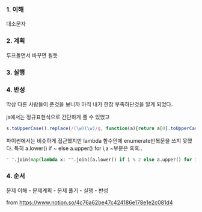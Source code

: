 ### 1. 이해

대소문자

### 2. 계획

루프돌면서 바꾸면 될듯

### 3. 실행

### 4. 반성

막상 다른 사람들이 푼것을 보니까 아직 내가 한참 부족하단것을 알게 되었다.


js에서는 정규표현식으로 간단하게 풀 수 있었고
```javascript
s.toUpperCase().replace(/(\w)(\w)/g, function(a){return a[0].toUpperCase()+a[1].toLowerCase();})
```

파이썬에서는 비슷하게 접근했지만 lambda 함수안에 enumerate반복문을 쓰지 못했다. 특히 a.lower() if ~ else a.upper() for i,a ~부분은 흑흑..

```python
" ".join(map(lambda x: "".join([a.lower() if i % 2 else a.upper() for i, a in enumerate(x)]), s.split(" ")))
```


### 4. 순서

문제 이해 - 문제계획 - 문제 풀기 - 실행 - 반성


from https://www.notion.so/4c76a62be47c424186e178e1e2c081d4
